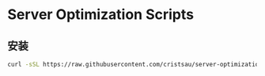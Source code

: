 # Server Optimization Scripts
## 安装
```bash
curl -sSL https://raw.githubusercontent.com/cristsau/server-optimization-scripts/main/install.sh | bash
